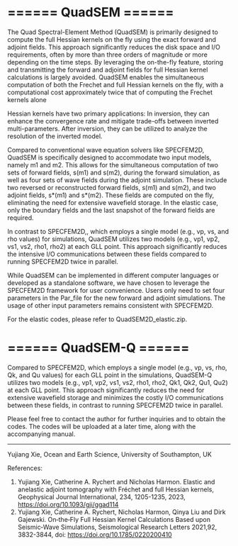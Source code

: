 # ====== QuadSEM ======

The Quad Spectral-Element Method (QuadSEM) is primarily designed to compute the full Hessian kernels on the fly using the exact forward and adjoint fields. This approach significantly reduces the disk space and I/O requirements, often by more than three orders of magnitude or more depending on the time steps. By leveraging the on-the-fly feature, storing and transmitting the forward and adjoint fields for full Hessian kernel calculations is largely avoided. QuadSEM enables the simultaneous computation of both the Frechet and full Hessian kernels on the fly, with a computational cost approximately twice that of computing the Frechet kernels alone

Hessian kernels have two primary applications:
In inversion, they can enhance the convergence rate and mitigate trade-offs between inverted multi-parameters.
After inversion, they can be utilized to analyze the resolution of the inverted model.

Compared to conventional wave equation solvers like SPECFEM2D, QuadSEM is specifically designed to accommodate two input models, namely m1 and m2. This allows for the simultaneous computation of two sets of forward fields, s(m1) and s(m2), during the forward simulation, as well as four sets of wave fields during the adjoint simulation. These include two reversed or reconstructed forward fields, s(m1) and s(m2), and two adjoint fields, s*(m1) and s*(m2). These fields are computed on the fly, eliminating the need for extensive wavefield storage. In the elastic case, only the boundary fields and the last snapshot of the forward fields are required.

In contrast to SPECFEM2D,, which employs a single model (e.g., vp, vs, and rho values) for simulations, QuadSEM utilizes two models (e.g., vp1, vp2, vs1, vs2, rho1, rho2) at each GLL point. This approach significantly reduces the intensive I/O communications between these fields compared to running SPECFEM2D twice in parallel.

While QuadSEM can be implemented in different computer languages or developed as a standalone software, we have chosen to leverage the SPECFEM2D framework for user convenience. Users only need to set four parameters in the Par_file for the new forward and adjoint simulations. The usage of other input parameters remains consistent with SPECFEM2D.

For the elastic codes, please refer to QuadSEM2D_elastic.zip.


# ====== QuadSEM-Q ======
Compared to SPECFEM2D, which employs a single model (e.g., vp, vs, rho, Qk, and Qu values) for each GLL point in the simulations, QuadSEM-Q utilizes two models (e.g., vp1, vp2, vs1, vs2, rho1, rho2, Qk1, Qk2, Qu1, Qu2) at each GLL point. This approach significantly reduces the need for extensive wavefield storage and minimizes the costly I/O communications between these fields, in contrast to running SPECFEM2D twice in parallel.

Please feel free to contact the author for further inquiries and to obtain the codes. The codes will be uploaded at a later time, along with the accompanying manual.


------
Yujiang Xie,
Ocean and Earth Science,
University of Southampton, UK


References:
1. Yujiang Xie, Catherine A. Rychert and Nicholas Harmon. Elastic and anelastic adjoint tomography with Fréchet and full Hessian kernels, Geophysical Journal International, 234, 1205-1235, 2023, https://doi.org/10.1093/gji/ggad114
2. Yujiang Xie, Catherine A. Rychert, Nicholas Harmon, Qinya Liu and Dirk Gajewski. On‐the‐Fly Full Hessian Kernel Calculations Based upon Seismic‐Wave Simulations, Seismological Research Letters 2021,92, 3832-3844, doi: https://doi.org/10.1785/0220200410

